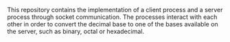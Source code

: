 This repository contains the implementation of a client process and a server process through socket communication.
 The processes interact with each other in order to convert the decimal base to one of the bases available on the server, such as binary, octal or hexadecimal.